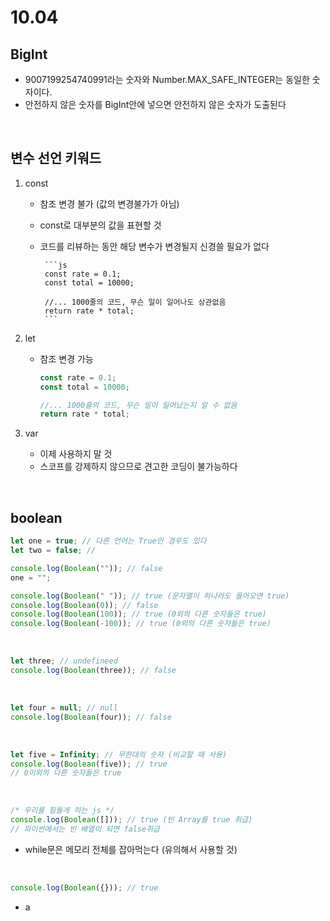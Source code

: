 # 10.04

## BigInt

- 9007199254740991라는 숫자와 Number.MAX_SAFE_INTEGER는 동일한 숫자이다.
- 안전하지 않은 숫자를 BigInt안에 넣으면 안전하지 않은 숫자가 도출된다

<br>

## 변수 선언 키워드

1.  const

    - 참조 변경 불가 (값의 변경불가가 아님)
    - const로 대부분의 값을 표현할 것
    - 코드를 리뷰하는 동안 해당 변수가 변경될지 신경쓸 필요가 없다

           ```js
           const rate = 0.1;
           const total = 10000;

           //... 1000줄의 코드, 무슨 일이 일어나도 상관없음
           return rate * total;
           ```

2.  let

    - 참조 변경 가능

      ```js
      const rate = 0.1;
      const total = 10000;

      //... 1000줄의 코드, 무슨 일이 일어났는지 알 수 없음
      return rate * total;
      ```

3.  var

    - 이제 사용하지 말 것
    - 스코프를 강제하지 않으므로 견고한 코딩이 불가능하다

<br>

## boolean

```js
let one = true; // 다른 언어는 True인 경우도 있다
let two = false; //

console.log(Boolean("")); // false
one = "";

console.log(Boolean(" ")); // true (문자열이 하나라도 들어오면 true)
console.log(Boolean(0)); // false
console.log(Boolean(100)); // true (0외의 다른 숫자들은 true)
console.log(Boolean(-100)); // true (0외의 다른 숫자들은 true)
```

<br>

```js
let three; // undefineed
console.log(Boolean(three)); // false
```

<br>

```js
let four = null; // null
console.log(Boolean(four)); // false
```

<br>

```js
let five = Infinity; // 무한대의 숫자 (비교할 때 사용)
console.log(Boolean(five)); // true
// 0이외의 다른 숫자들은 true
```

<br>

```js
/* 우리를 힘들게 하는 js */
console.log(Boolean([])); // true (빈 Array를 true 취급)
// 파이썬에서는 빈 배열이 되면 false취급
```

- while문은 메모리 전체를 잡아먹는다 (유의해서 사용할 것)

<br>

```js
console.log(Boolean({})); // true
```

- a
